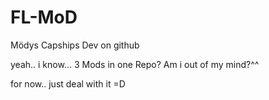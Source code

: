 # FL-MoD

Mödys Capships Dev on github

yeah.. i know... 3 Mods in one Repo? Am i out of my mind?^^

for now.. just deal with it =D